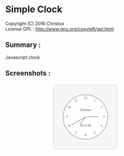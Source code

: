 # Simple Clock

Copyright (C) 2016 Christux</br>
License GPL : http://www.gnu.org/copyleft/gpl.html

## Summary :

Javascript clock

## Screenshots :

<p align="center">
  <img src="clock.png"/>
</p>